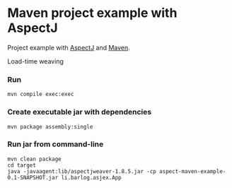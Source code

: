 Maven project example with AspectJ
=====================

Project example with [AspectJ](https://eclipse.org/aspectj/) and [Maven](http://maven.apache.org).

Load-time weaving

### Run ###
```
mvn compile exec:exec
```

### Create executable jar with dependencies ###
```
mvn package assembly:single
```

### Run jar from command-line ###
```
mvn clean package
cd target
java -javaagent:lib/aspectjweaver-1.8.5.jar -cp aspect-maven-example-0.1-SNAPSHOT.jar li.barlog.asjex.App
```
